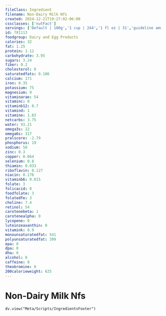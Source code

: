 ```yaml
---
fileClass: Ingredient
filename: Non-Dairy Milk Nfs
created: 2024-12-21T19:27:02-06:00
cssclasses: ['nutFact']
servings: ['Default | 100g','1 cup | 244','1 fl oz | 31','guideline amount per fl oz of beverage | 3','guideline amount per cup of hot cereal | 61']
id: 781113
foodgroup: Dairy and Egg Products 
calories: 32
fat: 1.25
protein: 1.12
carbohydrate: 3.95
sugars: 3.24
fiber: 0.2
cholesterol: 0
saturatedfats: 0.186
calcium: 171
iron: 0.35
potassium: 75
magnesium: 9
vitaminarae: 54
vitaminc: 0
vitaminb12: 0.7
vitamind: 1
vitamine: 1.83
netcarbs: 3.75
water: 93.21
omega3s: 22
omega6s: 317
pralscore: -2.79
phosphorus: 19
sodium: 58
zinc: 0.3
copper: 0.064
selenium: 0.8
thiamin: 0.033
riboflavin: 0.127
niacin: 0.176
vitaminb6: 0.015
folate: 3
folicacid: 0
foodfolate: 3
folatedfe: 3
choline: 7.4
retinol: 54
carotenebeta: 1
carotenealpha: 0
lycopene: 0
luteinzeaxanthin: 0
vitamink: 0.9
monounsaturatedfat: 541
polyunsaturatedfat: 399
epa: 0
dpa: 0
dha: 0
alcohol: 0
caffeine: 0
theobromine: 0
200calorieweight: 625
---
```


# Non-Dairy Milk Nfs

```dataviewjs
dv.view("Meta/Scripts/IngredientsFooter")
```